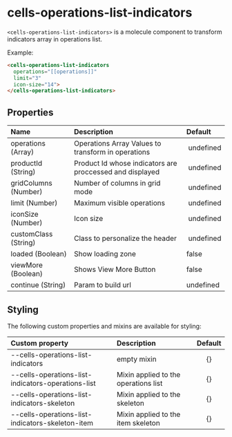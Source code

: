 # cells-operations-list-indicators

`<cells-operations-list-indicators>` is a molecule component to transform indicators array in operations list.

Example:
```html
<cells-operations-list-indicators
  operations="[[operations]]"
  limit="3"
  icon-size="14">
</cells-operations-list-indicators>

```

## Properties

| Name | Description | Default |
|:---------------|:------------|:--------------|
| operations (Array) | Operations Array Values to transform in operations | undefined |
| productId (String) | Product Id whose indicators are proccessed and displayed | undefined |
| gridColumns (Number) | Number of columns in grid mode | undefined |
| limit (Number) | Maximum visible operations| undefined |
| iconSize (Number) | Icon size | undefined |
| customClass (String) | Class to personalize the header | undefined |
| loaded (Boolean) | Show loading zone| false |
| viewMore (Boolean) | Shows View More Button| false |
| continue (String) | Param to build url | undefined |

## Styling

The following custom properties and mixins are available for styling:

| Custom property | Description     | Default        |
|:----------------|:----------------|:--------------:|
| --cells-operations-list-indicators  | empty mixin     | {}             |
| --cells-operations-list-indicators-operations-list  | Mixin applied to the operations list  | {} |
| --cells-operations-list-indicators-skeleton  | Mixin applied to the skeleton  | {} |
| --cells-operations-list-indicators-skeleton-item  | Mixin applied to the item skeleton  | {} |

